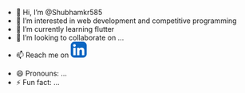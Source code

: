- 👋 Hi, I’m @Shubhamkr585
- 👀 I’m interested in web development and competitive programming
- 🌱 I’m currently learning flutter
- 💞️ I’m looking to collaborate on ...
- 📫 Reach me on      <a href="https://www.linkedin.com/in/shubham-kumar-75181a280/" target="_blank">
  <img src="https://github.com/tandpfun/skill-icons/blob/main/icons/LinkedIn.svg" alt="LinkedIn Link" width="32" height="32">
</a>

- 😄 Pronouns: ...
- ⚡ Fun fact: ...

<!---
Shubhamkr585/Shubhamkr585 is a ✨ special ✨ repository because its `README.md` (this file) appears on your GitHub profile.
You can click the Preview link to take a look at your changes.
--->

